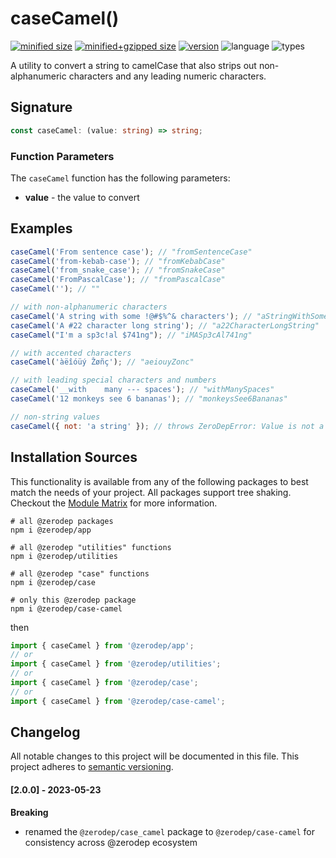 # caseCamel()

[![minified size](https://img.shields.io/bundlephobia/min/@zerodep/case-camel?style=flat-square&color=blue)](https://bundlephobia.com/package/@zerodep/case-camel)
[![minified+gzipped size](https://img.shields.io/bundlephobia/minzip/@zerodep/case-camel?style=flat-square&color=blue)](https://bundlephobia.com/package/@zerodep/case-camel)
[![version](https://img.shields.io/npm/v/@zerodep/case-camel?style=flat-square&color=blue)](https://www.npmjs.com/package/@zerodep/case-camel)
![language](https://img.shields.io/badge/typescript-100%25-blue?style=flat-square)
![types](https://img.shields.io/badge/types-included-blue?style=flat-square)

A utility to convert a string to camelCase that also strips out non-alphanumeric characters and any leading numeric characters.

## Signature

```typescript
const caseCamel: (value: string) => string;
```

### Function Parameters

The `caseCamel` function has the following parameters:

- **value** - the value to convert

## Examples

```javascript
caseCamel('From sentence case'); // "fromSentenceCase"
caseCamel('from-kebab-case'); // "fromKebabCase"
caseCamel('from_snake_case'); // "fromSnakeCase"
caseCamel('FromPascalCase'); // "fromPascalCase"
caseCamel(''); // ""

// with non-alphanumeric characters
caseCamel('A string with some !@#$%^& characters'); // "aStringWithSomeCharacters"
caseCamel('A #22 character long string'); // "a22CharacterLongString"
caseCamel("I'm a sp3c!al $741ng"); // "iMASp3cAl741ng"

// with accented characters
caseCamel('àëîóüý Žøñç'); // "aeiouyZonc"

// with leading special characters and numbers
caseCamel('__with    many --- spaces'); // "withManySpaces"
caseCamel('12 monkeys see 6 bananas'); // "monkeysSee6Bananas"

// non-string values
caseCamel({ not: 'a string' }); // throws ZeroDepError: Value is not a string
```

## Installation Sources

This functionality is available from any of the following packages to best match the needs of your project. All packages support tree shaking. Checkout the [Module Matrix](/) for more information.

```shell
# all @zerodep packages
npm i @zerodep/app

# all @zerodep "utilities" functions
npm i @zerodep/utilities

# all @zerodep "case" functions
npm i @zerodep/case

# only this @zerodep package
npm i @zerodep/case-camel
```

then

```javascript
import { caseCamel } from '@zerodep/app';
// or
import { caseCamel } from '@zerodep/utilities';
// or
import { caseCamel } from '@zerodep/case';
// or
import { caseCamel } from '@zerodep/case-camel';
```

## Changelog

All notable changes to this project will be documented in this file. This project adheres to [semantic versioning](https://semver.org/spec/v2.0.0.html).

#### [2.0.0] - 2023-05-23

**Breaking**

- renamed the `@zerodep/case_camel` package to `@zerodep/case-camel` for consistency across @zerodep ecosystem
